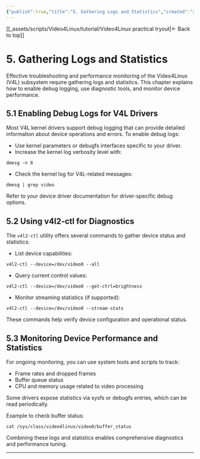 ```yaml
---
{"publish":true,"title":"5. Gathering Logs and Statistics","created":"2025-07-07","modified":"2025-07-07","cssclasses":""}
---
```



[[_assets/scripts/Video4Linux/tutorial/Video4Linux practical tryout\|<- Back to top]]

# 5. Gathering Logs and Statistics

Effective troubleshooting and performance monitoring of the Video4Linux (V4L) subsystem require gathering logs and statistics. This chapter explains how to enable debug logging, use diagnostic tools, and monitor device performance.

## 5.1 Enabling Debug Logs for V4L Drivers

Most V4L kernel drivers support debug logging that can provide detailed information about device operations and errors. To enable debug logs:

- Use kernel parameters or debugfs interfaces specific to your driver.  
- Increase the kernel log verbosity level with:

```
dmesg -n 8
```

- Check the kernel log for V4L-related messages:

```
dmesg | grep video
```

Refer to your device driver documentation for driver-specific debug options.

## 5.2 Using v4l2-ctl for Diagnostics

The `v4l2-ctl` utility offers several commands to gather device status and statistics:

- List device capabilities:

```
v4l2-ctl --device=/dev/video0 --all
```

- Query current control values:

```
v4l2-ctl --device=/dev/video0 --get-ctrl=brightness
```

- Monitor streaming statistics (if supported):

```
v4l2-ctl --device=/dev/video0 --stream-stats
```

These commands help verify device configuration and operational status.

## 5.3 Monitoring Device Performance and Statistics

For ongoing monitoring, you can use system tools and scripts to track:

- Frame rates and dropped frames  
- Buffer queue status  
- CPU and memory usage related to video processing  

Some drivers expose statistics via sysfs or debugfs entries, which can be read periodically.

Example to check buffer status:

```
cat /sys/class/video4linux/video0/buffer_status
```

Combining these logs and statistics enables comprehensive diagnostics and performance tuning.

---